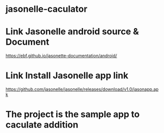 # jasonelle-caculator

# Link Jasonelle android source & Document 
https://ebf.github.io/jasonette-documentation/android/

# Link Install Jasonelle app link 
https://github.com/jasonelle/jasonelle/releases/download/v1.0/jasonapp.apk

# The project is the sample app to caculate addition
